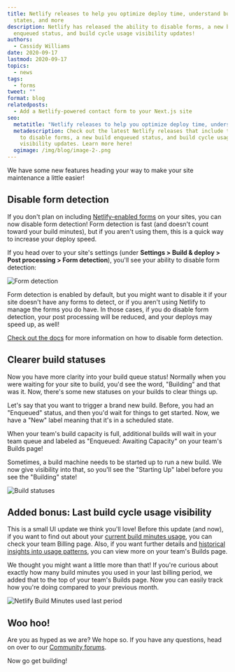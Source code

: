```yaml
---
title: Netlify releases to help you optimize deploy time, understand build
  states, and more
description: Netlify has released the ability to disable forms, a new build
  enqueued status, and build cycle usage visibility updates!
authors:
  - Cassidy Williams
date: 2020-09-17
lastmod: 2020-09-17
topics:
  - news
tags:
  - forms
tweet: ""
format: blog
relatedposts:
  - Add a Netlify-powered contact form to your Next.js site
seo:
  metatitle: "Netlify releases to help you optimize deploy time, understand build states, and more"
  metadescription: Check out the latest Netlify releases that include the ability
    to disable forms, a new build enqueued status, and build cycle usage
    visibility updates. Learn more here!
  ogimage: /img/blog/image-2-.png
---
```

We have some new features heading your way to make your site maintenance a little easier! 

## Disable form detection

If you don't plan on including [Netlify-enabled forms](https://url.netlify.app/rJn8PXs4P) on your sites, you can now disable form detection! Form detection is fast (and doesn't count toward your build minutes), but if you aren't using them, this is a quick way to increase your deploy speed. 

If you head over to your site's settings (under **Settings > Build & deploy > Post processing > Form detection**), you'll see your ability to disable form detection:

![Form detection](/img/blog/formdetect.png "Form detection")

Form detection is enabled by default, but you might want to disable it if your site doesn't have any forms to detect, or if you aren't using Netlify to manage the forms you do have. In those cases, if you do disable form detection, your post processing will be reduced, and your deploys may speed up, as well!

[Check out the docs](https://url.netlify.com/HJTDK7iVv) for more information on how to disable form detection.

## Clearer build statuses

Now you have more clarity into your build queue status! Normally when you were waiting for your site to build, you'd see the word, "Building" and that was it.  Now, there's some new statuses on your builds to clear things up.

Let's say that you want to trigger a brand new build. Before, you had an "Enqueued" status, and then you'd wait for things to get started. Now, we have a "New" label meaning that it's in a scheduled state.

When your team's build capacity is full, additional builds will wait in your team queue and labeled as "Enqueued: Awaiting Capacity" on your team's Builds page!

Sometimes, a build machine needs to be started up to run a new build. We now give visibility into that, so you'll see the "Starting Up" label before you see the "Building" state!

![Build statuses](/img/blog/enqueued.png "Build statuses")

## Added bonus: Last build cycle usage visibility

This is a small UI update we think you'll love! Before this update (and now), if you want to find out about your [current build minutes usage](https://docs.netlify.com/accounts-and-billing/billing/#builds-usage), you can check your team Billing page. Also, if you want further details and [historical insights into usage patterns](https://docs.netlify.com/monitor-sites/monitor-builds/#historical-insights), you can view more on your team's Builds page.

We thought you might want a little more than that! If you're curious about exactly how many build minutes you used in your last billing period, we added that to the top of your team's Builds page. Now you can easily track how you're doing compared to your previous month.

![Netlify Build Minutes used last period](/img/blog/buildmins.png "Minutes used last period")

## Woo hoo!

Are you as hyped as we are? We hope so. If you have any questions, head on over to our [Community forums](https://community.netlify.com/?utm_source=blog&utm_medium=community-cs&utm_campaign=devex).

Now go get building!
